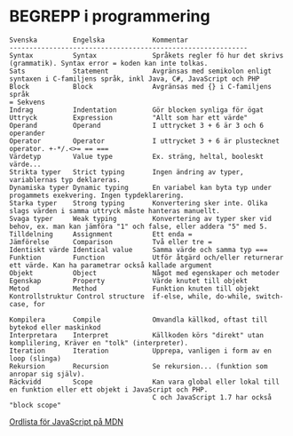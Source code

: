 # BEGREPP i programmering #

    Svenska         Engelska            Kommentar
    ------------------------------------------------------------
    Syntax          Syntax              Språkets regler fö hur det skrivs (grammatik). Syntax error = koden kan inte tolkas.
    Sats            Statement           Avgränsas med semikolon enligt syntaxen i C-familjens språk, inkl Java, C#, JavaScript och PHP
    Block           Block               Avgränsas med {} i C-familjens språk
    = Sekvens
    Indrag          Indentation         Gör blocken synliga för ögat
    Uttryck         Expression          "Allt som har ett värde"
    Operand         Operand             I uttrycket 3 + 6 är 3 och 6 operander
    Operator        Operator            I uttrycket 3 + 6 är plustecknet operator. +-*/.<>= == === 
    Värdetyp        Value type          Ex. sträng, heltal, booleskt värde...
    Strikta typer   Strict typing       Ingen ändring av typer, variablernas typ deklareras.
    Dynamiska typer Dynamic typing      En variabel kan byta typ under progammets exekvering. Ingen typdeklarering.
    Starka typer    Strong typing       Konvertering sker inte. Olika slags värden i samma uttryck måste hanteras manuellt.
    Svaga typer     Weak typing         Konvertering av typer sker vid behov, ex. man kan jämföra "1" och false, eller addera "5" med 5.
    Tilldelning     Assignment          Ett enda =
    Jämförelse      Comparison          Två eller tre =
    Identiskt värde Identical value     Samma värde och samma typ ===
    Funktion        Function            Utför åtgärd och/eller returnerar ett värde. Kan ha parametrar också kallade argument
    Objekt          Object              Något med egenskaper och metoder
    Egenskap        Property            Värde knutet till objekt
    Metod           Method              Funktion knuten till objekt
    Kontrollstruktur Control structure  if-else, while, do-while, switch-case, for
     
    Kompilera       Compile             Omvandla källkod, oftast till bytekod eller maskinkod
    Interpretara    Interpret           Källkoden körs "direkt" utan komplilering, Kräver en "tolk" (interpreter).
    Iteration       Iteration           Upprepa, vanligen i form av en loop (slinga)
    Rekursion       Recursion           Se rekursion... (funktion som anropar sig själv).
    Räckvidd        Scope               Kan vara global eller lokal till en funktion eller ett objekt i JavaScript och PHP.
                                        C och JavaScript 1.7 har också "block scope"

[Ordlista för JavaScript på MDN](https://developer.mozilla.org/En/JS/Glossary)
